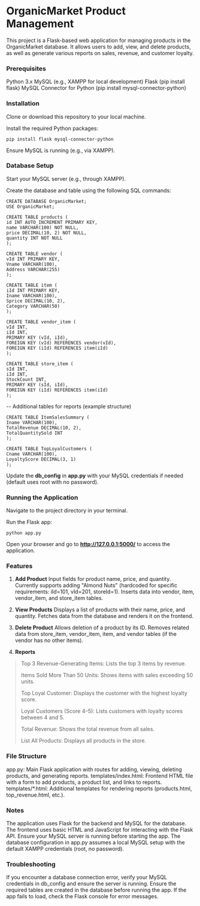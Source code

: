 # OrganicMarket Product Management
This project is a Flask-based web application for managing products in the OrganicMarket database. It allows users to add, view, and delete products, as well as generate various reports on sales, revenue, and customer loyalty.

### Prerequisites
Python 3.x
MySQL (e.g., XAMPP for local development)
Flask (pip install flask)
MySQL Connector for Python (pip install mysql-connector-python)

### Installation

Clone or download this repository to your local machine.

Install the required Python packages:
```
pip install flask mysql-connector-python
```
Ensure MySQL is running (e.g., via XAMPP).


### Database Setup

Start your MySQL server (e.g., through XAMPP).

Create the database and table using the following SQL commands:
```
CREATE DATABASE OrganicMarket;
USE OrganicMarket;

CREATE TABLE products (
id INT AUTO_INCREMENT PRIMARY KEY,
name VARCHAR(100) NOT NULL,
price DECIMAL(10, 2) NOT NULL,
quantity INT NOT NULL
);

CREATE TABLE vendor (
vId INT PRIMARY KEY,
Vname VARCHAR(100),
Address VARCHAR(255)
);

CREATE TABLE item (
iId INT PRIMARY KEY,
Iname VARCHAR(100),
Sprice DECIMAL(10, 2),
Category VARCHAR(50)
);

CREATE TABLE vendor_item (
vId INT,
iId INT,
PRIMARY KEY (vId, iId),
FOREIGN KEY (vId) REFERENCES vendor(vId),
FOREIGN KEY (iId) REFERENCES item(iId)
);

CREATE TABLE store_item (
sId INT,
iId INT,
StockCount INT,
PRIMARY KEY (sId, iId),
FOREIGN KEY (iId) REFERENCES item(iId)
);
```
-- Additional tables for reports (example structure)
```
CREATE TABLE ItemSalesSummary (
Iname VARCHAR(100),
TotalRevenue DECIMAL(10, 2),
TotalQuantitySold INT
);

CREATE TABLE TopLoyalCustomers (
Cname VARCHAR(100),
LoyaltyScore DECIMAL(3, 1)
);
```

Update the **db_config** in **app.py** with your MySQL credentials if needed (default uses root with no password).


### Running the Application

Navigate to the project directory in your terminal.

Run the Flask app:
```
python app.py
```

Open your browser and go to **http://127.0.0.1:5000/** to access the application.


### Features
1. **Add Product**
Input fields for product name, price, and quantity.
Currently supports adding "Almond Nuts" (hardcoded for specific requirements: iId=101, vId=201, storeId=1).
Inserts data into vendor, item, vendor_item, and store_item tables.

2. **View Products**
Displays a list of products with their name, price, and quantity.
Fetches data from the database and renders it on the frontend.

3. **Delete Product**
Allows deletion of a product by its ID.
Removes related data from store_item, vendor_item, item, and vendor tables (if the vendor has no other items).

4. **Reports**
> Top 3 Revenue-Generating Items: Lists the top 3 items by revenue.
> 
> Items Sold More Than 50 Units: Shows items with sales exceeding 50 units.
> 
> Top Loyal Customer: Displays the customer with the highest loyalty score.
> 
> Loyal Customers (Score 4–5): Lists customers with loyalty scores between 4 and 5.
> 
> Total Revenue: Shows the total revenue from all sales.
> 
> List All Products: Displays all products in the store.

### File Structure

app.py: Main Flask application with routes for adding, viewing, deleting products, and generating reports.
templates/index.html: Frontend HTML file with a form to add products, a product list, and links to reports.
templates/*.html: Additional templates for rendering reports (products.html, top_revenue.html, etc.).

### Notes

The application uses Flask for the backend and MySQL for the database.
The frontend uses basic HTML and JavaScript for interacting with the Flask API.
Ensure your MySQL server is running before starting the app.
The database configuration in app.py assumes a local MySQL setup with the default XAMPP credentials (root, no password).

### Troubleshooting

If you encounter a database connection error, verify your MySQL credentials in db_config and ensure the server is running.
Ensure the required tables are created in the database before running the app.
If the app fails to load, check the Flask console for error messages.
